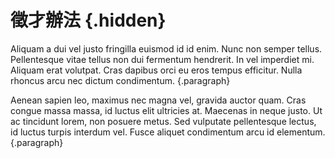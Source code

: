 # 徵才辦法 {.hidden}

Aliquam a dui vel justo fringilla euismod id id enim. Nunc non semper tellus. Pellentesque vitae tellus non dui fermentum hendrerit. In vel imperdiet mi. Aliquam erat volutpat. Cras dapibus orci eu eros tempus efficitur. Nulla rhoncus arcu nec dictum condimentum.
{.paragraph}

Aenean sapien leo, maximus nec magna vel, gravida auctor quam. Cras congue massa massa, id luctus elit ultricies at. Maecenas in neque justo. Ut ac tincidunt lorem, non posuere metus. Sed vulputate pellentesque lectus, id luctus turpis interdum vel. Fusce aliquet condimentum arcu id elementum.
{.paragraph}
